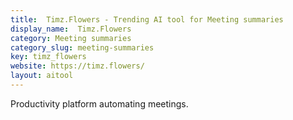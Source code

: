 ```yaml
---
title:  Timz.Flowers - Trending AI tool for Meeting summaries
display_name:  Timz.Flowers
category: Meeting summaries
category_slug: meeting-summaries
key: timz_flowers
website: https://timz.flowers/
layout: aitool
---
```


Productivity platform automating meetings.
